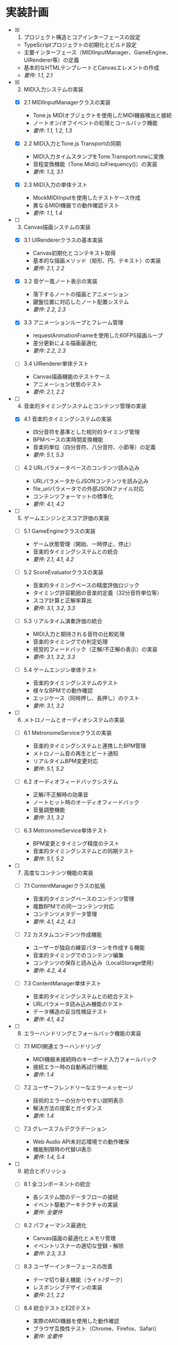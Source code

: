 # 実装計画

- [x] 1. プロジェクト構造とコアインターフェースの設定
  - TypeScriptプロジェクトの初期化とビルド設定
  - 主要インターフェース（MIDIInputManager、GameEngine、UIRenderer等）の定義
  - 基本的なHTMLテンプレートとCanvasエレメントの作成
  - _要件: 1.1, 2.1_

- [x] 2. MIDI入力システムの実装
  - [x] 2.1 MIDIInputManagerクラスの実装
    - Tone.js MIDIオブジェクトを使用したMIDI機器検出と接続
    - ノートオン/オフイベントの処理とコールバック機能
    - _要件: 1.1, 1.2, 1.3_

  - [x] 2.2 MIDI入力とTone.js Transportの同期
    - MIDI入力タイムスタンプをTone.Transport.nowに変換
    - 音程変換機能（Tone.Midi().toFrequency()）の実装
    - _要件: 1.3, 3.1_

  - [x] 2.3 MIDI入力の単体テスト
    - MockMIDIInputを使用したテストケース作成
    - 異なるMIDI機器での動作確認テスト
    - _要件: 1.1, 1.4_

- [ ] 3. Canvas描画システムの実装
  - [x] 3.1 UIRendererクラスの基本実装
    - Canvas初期化とコンテキスト取得
    - 基本的な描画メソッド（矩形、円、テキスト）の実装
    - _要件: 2.1, 2.2_

  - [x] 3.2 音ゲー風ノート表示の実装
    - 落下するノートの描画とアニメーション
    - 鍵盤位置に対応したノート配置システム
    - _要件: 2.2, 2.3_

  - [x] 3.3 アニメーションループとフレーム管理
    - requestAnimationFrameを使用した60FPS描画ループ
    - 差分更新による描画最適化
    - _要件: 2.2, 2.3_

  - [ ] 3.4 UIRenderer単体テスト
    - Canvas描画機能のテストケース
    - アニメーション状態のテスト
    - _要件: 2.1, 2.2_

- [ ] 4. 音楽的タイミングシステムとコンテンツ管理の実装
  - [x] 4.1 音楽的タイミングシステムの実装
    - 四分音符を基準とした相対的タイミング管理
    - BPMベースの実時間変換機能
    - 音楽的単位（四分音符、八分音符、小節等）の定義
    - _要件: 5.1, 5.3_

  - [ ] 4.2 URLパラメータベースのコンテンツ読み込み
    - URLパラメータからJSONコンテンツを読み込み
    - file_urlパラメータでの外部JSONファイル対応
    - コンテンツフォーマットの標準化
    - _要件: 4.1, 4.2_

- [ ] 5. ゲームエンジンとスコア評価の実装
  - [ ] 5.1 GameEngineクラスの実装
    - ゲーム状態管理（開始、一時停止、停止）
    - 音楽的タイミングシステムとの統合
    - _要件: 2.1, 4.1, 4.2_

  - [ ] 5.2 ScoreEvaluatorクラスの実装
    - 音楽的タイミングベースの精度評価ロジック
    - タイミング許容範囲の音楽的定義（32分音符単位等）
    - スコア計算と正解率算出
    - _要件: 3.1, 3.2, 3.3_

  - [ ] 5.3 リアルタイム演奏評価の統合
    - MIDI入力と期待される音符の比較処理
    - 音楽的タイミングでの判定処理
    - 視覚的フィードバック（正解/不正解の表示）の実装
    - _要件: 3.1, 3.2, 3.3_

  - [ ] 5.4 ゲームエンジン単体テスト
    - 音楽的タイミングシステムのテスト
    - 様々なBPMでの動作確認
    - エッジケース（同時押し、長押し）のテスト
    - _要件: 3.1, 3.2_

- [ ] 6. メトロノームとオーディオシステムの実装
  - [ ] 6.1 MetronomeServiceクラスの実装
    - 音楽的タイミングシステムと連携したBPM管理
    - メトロノーム音の再生とビート通知
    - リアルタイムBPM変更対応
    - _要件: 5.1, 5.2_

  - [ ] 6.2 オーディオフィードバックシステム
    - 正解/不正解時の効果音
    - ノートヒット時のオーディオフィードバック
    - 音量調整機能
    - _要件: 3.1, 3.2_

  - [ ] 6.3 MetronomeService単体テスト
    - BPM変更とタイミング精度のテスト
    - 音楽的タイミングシステムとの同期テスト
    - _要件: 5.1, 5.2_

- [ ] 7. 高度なコンテンツ機能の実装
  - [ ] 7.1 ContentManagerクラスの拡張
    - 音楽的タイミングベースのコンテンツ管理
    - 複数BPMでの同一コンテンツ対応
    - コンテンツメタデータ管理
    - _要件: 4.1, 4.2, 4.3_

  - [ ] 7.2 カスタムコンテンツ作成機能
    - ユーザーが独自の練習パターンを作成する機能
    - 音楽的タイミングでのコンテンツ編集
    - コンテンツの保存と読み込み（LocalStorage使用）
    - _要件: 4.2, 4.4_

  - [ ] 7.3 ContentManager単体テスト
    - 音楽的タイミングシステムとの統合テスト
    - URLパラメータ読み込み機能のテスト
    - データ構造の妥当性検証テスト
    - _要件: 4.1, 4.2_

- [ ] 8. エラーハンドリングとフォールバック機能の実装
  - [ ] 7.1 MIDI関連エラーハンドリング
    - MIDI機器未接続時のキーボード入力フォールバック
    - 接続エラー時の自動再試行機能
    - _要件: 1.4_

  - [ ] 7.2 ユーザーフレンドリーなエラーメッセージ
    - 技術的エラーの分かりやすい説明表示
    - 解決方法の提案とガイダンス
    - _要件: 1.4_

  - [ ] 7.3 グレースフルデグラデーション
    - Web Audio API未対応環境での動作確保
    - 機能制限時の代替UI表示
    - _要件: 1.4, 5.4_

- [ ] 9. 統合とポリッシュ
  - [ ] 8.1 全コンポーネントの統合
    - 各システム間のデータフローの接続
    - イベント駆動アーキテクチャの実装
    - _要件: 全要件_

  - [ ] 8.2 パフォーマンス最適化
    - Canvas描画の最適化とメモリ管理
    - イベントリスナーの適切な登録・解除
    - _要件: 2.3, 3.3_

  - [ ] 8.3 ユーザーインターフェースの改善
    - テーマ切り替え機能（ライト/ダーク）
    - レスポンシブデザインの実装
    - _要件: 2.1, 2.2_

  - [ ] 8.4 統合テストとE2Eテスト
    - 実際のMIDI機器を使用した動作確認
    - ブラウザ互換性テスト（Chrome、Firefox、Safari）
    - _要件: 全要件_